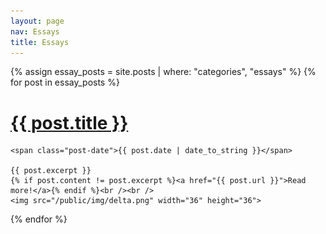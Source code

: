 ```yaml
---
layout: page
nav: Essays
title: Essays
---
```


<div class="posts">
  {% assign essay_posts = site.posts | where: "categories", "essays" %}
  {% for post in essay_posts %}
  <div class="post">
    <h1 class="post-title">
      <a href="{{ post.url }}">
        {{ post.title }}
      </a>
    </h1>

    <span class="post-date">{{ post.date | date_to_string }}</span>

    {{ post.excerpt }}
    {% if post.content != post.excerpt %}<a href="{{ post.url }}">Read more!</a>{% endif %}<br /><br />
    <img src="/public/img/delta.png" width="36" height="36">
  </div>
  {% endfor %}
</div>
